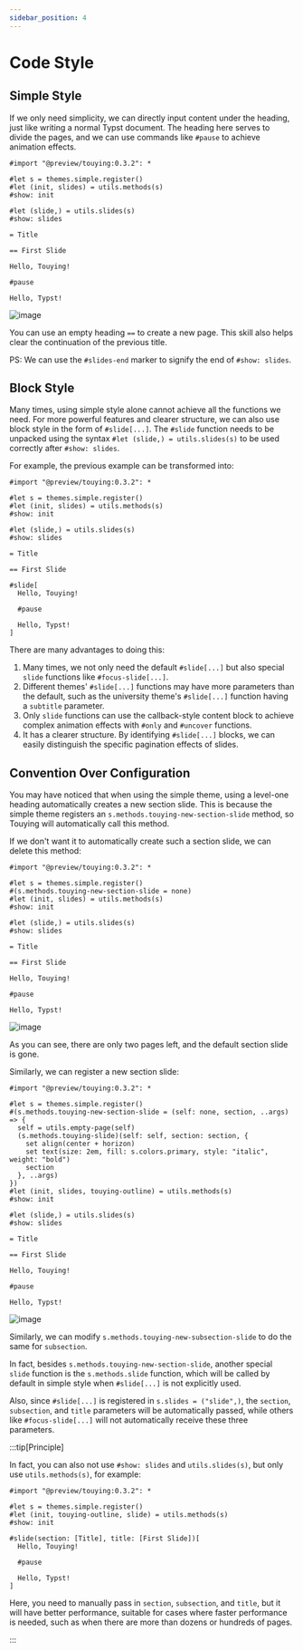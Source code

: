 ```yaml
---
sidebar_position: 4
---
```


# Code Style

## Simple Style

If we only need simplicity, we can directly input content under the heading, just like writing a normal Typst document. The heading here serves to divide the pages, and we can use commands like `#pause` to achieve animation effects.

```typst
#import "@preview/touying:0.3.2": *

#let s = themes.simple.register()
#let (init, slides) = utils.methods(s)
#show: init

#let (slide,) = utils.slides(s)
#show: slides

= Title

== First Slide

Hello, Touying!

#pause

Hello, Typst!
```

![image](https://github.com/touying-typ/touying/assets/34951714/f5bdbf8f-7bf9-45fd-9923-0fa5d66450b2)

You can use an empty heading `==` to create a new page. This skill also helps clear the continuation of the previous title.

PS: We can use the `#slides-end` marker to signify the end of `#show: slides`.

## Block Style

Many times, using simple style alone cannot achieve all the functions we need. For more powerful features and clearer structure, we can also use block style in the form of `#slide[...]`. The `#slide` function needs to be unpacked using the syntax `#let (slide,) = utils.slides(s)` to be used correctly after `#show: slides`.

For example, the previous example can be transformed into:

```typst
#import "@preview/touying:0.3.2": *

#let s = themes.simple.register()
#let (init, slides) = utils.methods(s)
#show: init

#let (slide,) = utils.slides(s)
#show: slides

= Title

== First Slide

#slide[
  Hello, Touying!

  #pause

  Hello, Typst!
]
```

There are many advantages to doing this:

1. Many times, we not only need the default `#slide[...]` but also special `slide` functions like `#focus-slide[...]`.
2. Different themes' `#slide[...]` functions may have more parameters than the default, such as the university theme's `#slide[...]` function having a `subtitle` parameter.
3. Only `slide` functions can use the callback-style content block to achieve complex animation effects with `#only` and `#uncover` functions.
4. It has a clearer structure. By identifying `#slide[...]` blocks, we can easily distinguish the specific pagination effects of slides.

## Convention Over Configuration

You may have noticed that when using the simple theme, using a level-one heading automatically creates a new section slide. This is because the simple theme registers an `s.methods.touying-new-section-slide` method, so Touying will automatically call this method.

If we don't want it to automatically create such a section slide, we can delete this method:

```typst
#import "@preview/touying:0.3.2": *

#let s = themes.simple.register()
#(s.methods.touying-new-section-slide = none)
#let (init, slides) = utils.methods(s)
#show: init

#let (slide,) = utils.slides(s)
#show: slides

= Title

== First Slide

Hello, Touying!

#pause

Hello, Typst!
```

![image](https://github.com/touying-typ/touying/assets/34951714/17a89a59-9491-4e1f-95c0-09a22105ab35)

As you can see, there are only two pages left, and the default section slide is gone.

Similarly, we can register a new section slide:

```typst
#import "@preview/touying:0.3.2": *

#let s = themes.simple.register()
#(s.methods.touying-new-section-slide = (self: none, section, ..args) => {
  self = utils.empty-page(self)
  (s.methods.touying-slide)(self: self, section: section, {
    set align(center + horizon)
    set text(size: 2em, fill: s.colors.primary, style: "italic", weight: "bold")
    section
  }, ..args)
})
#let (init, slides, touying-outline) = utils.methods(s)
#show: init

#let (slide,) = utils.slides(s)
#show: slides

= Title

== First Slide

Hello, Touying!

#pause

Hello, Typst!
```

![image](https://github.com/touying-typ/touying/assets/34951714/5305efda-0cd4-42eb-9f2e-89abc30b6ca2)

Similarly, we can modify `s.methods.touying-new-subsection-slide` to do the same for `subsection`.

In fact, besides `s.methods.touying-new-section-slide`, another special `slide` function is the `s.methods.slide` function, which will be called by default in simple style when `#slide[...]` is not explicitly used.

Also, since `#slide[...]` is registered in `s.slides = ("slide",)`, the `section`, `subsection`, and `title` parameters will be automatically passed, while others like `#focus-slide[...]` will not automatically receive these three parameters.

:::tip[Principle]

In fact, you can also not use `#show: slides` and `utils.slides(s)`, but only use `utils.methods(s)`, for example:

```typst
#import "@preview/touying:0.3.2": *

#let s = themes.simple.register()
#let (init, touying-outline, slide) = utils.methods(s)
#show: init

#slide(section: [Title], title: [First Slide])[
  Hello, Touying!

  #pause

  Hello, Typst!
]
```

Here, you need to manually pass in `section`, `subsection`, and `title`, but it will have better performance, suitable for cases where faster performance is needed, such as when there are more than dozens or hundreds of pages.

:::